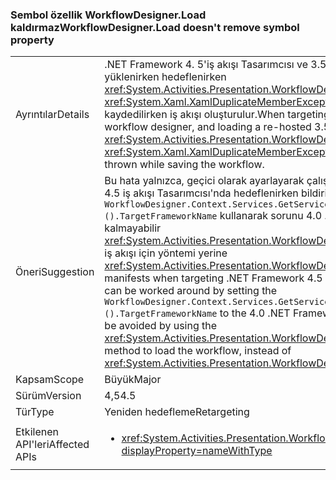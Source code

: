 ### <a name="workflowdesignerload-doesnt-remove-symbol-property"></a><span data-ttu-id="8c3fb-101">Sembol özellik WorkflowDesigner.Load kaldırmaz</span><span class="sxs-lookup"><span data-stu-id="8c3fb-101">WorkflowDesigner.Load doesn't remove symbol property</span></span>

|   |   |
|---|---|
|<span data-ttu-id="8c3fb-102">Ayrıntılar</span><span class="sxs-lookup"><span data-stu-id="8c3fb-102">Details</span></span>|<span data-ttu-id="8c3fb-103">.NET Framework 4. 5'iş akışı Tasarımcısı ve 3.5 yeniden barındırılan iş akışı ile yüklenirken hedeflenirken <xref:System.Activities.Presentation.WorkflowDesigner.Load> yöntemi, bir <xref:System.Xaml.XamlDuplicateMemberException?displayProperty=name> kaydedilirken iş akışı oluşturulur.</span><span class="sxs-lookup"><span data-stu-id="8c3fb-103">When targeting the .NET Framework 4.5 in the workflow designer, and loading a re-hosted 3.5 workflow with the <xref:System.Activities.Presentation.WorkflowDesigner.Load> method, a <xref:System.Xaml.XamlDuplicateMemberException?displayProperty=name> is thrown while saving the workflow.</span></span>|
|<span data-ttu-id="8c3fb-104">Öneri</span><span class="sxs-lookup"><span data-stu-id="8c3fb-104">Suggestion</span></span>|<span data-ttu-id="8c3fb-105">Bu hata yalnızca, geçici olarak ayarlayarak çalışılabilmesi için .NET Framework 4.5 iş akışı Tasarımcısı'nda hedeflenirken bildirimlerini <code>WorkflowDesigner.Context.Services.GetService&lt;DesignerConfigurationService&gt;().TargetFrameworkName</code> kullanarak sorunu 4.0 .NET Framework.Alternatively kalmayabilir <xref:System.Activities.Presentation.WorkflowDesigner.Load(System.String)> yük iş akışı için yöntemi yerine <xref:System.Activities.Presentation.WorkflowDesigner.Load>.</span><span class="sxs-lookup"><span data-stu-id="8c3fb-105">This bug only manifests when targeting .NET Framework 4.5 in the workflow designer, so it can be worked around by setting the <code>WorkflowDesigner.Context.Services.GetService&lt;DesignerConfigurationService&gt;().TargetFrameworkName</code> to the 4.0 .NET Framework.Alternatively, the issue may be avoided by using the <xref:System.Activities.Presentation.WorkflowDesigner.Load(System.String)> method to load the workflow, instead of <xref:System.Activities.Presentation.WorkflowDesigner.Load>.</span></span>|
|<span data-ttu-id="8c3fb-106">Kapsam</span><span class="sxs-lookup"><span data-stu-id="8c3fb-106">Scope</span></span>|<span data-ttu-id="8c3fb-107">Büyük</span><span class="sxs-lookup"><span data-stu-id="8c3fb-107">Major</span></span>|
|<span data-ttu-id="8c3fb-108">Sürüm</span><span class="sxs-lookup"><span data-stu-id="8c3fb-108">Version</span></span>|<span data-ttu-id="8c3fb-109">4,5</span><span class="sxs-lookup"><span data-stu-id="8c3fb-109">4.5</span></span>|
|<span data-ttu-id="8c3fb-110">Tür</span><span class="sxs-lookup"><span data-stu-id="8c3fb-110">Type</span></span>|<span data-ttu-id="8c3fb-111">Yeniden hedefleme</span><span class="sxs-lookup"><span data-stu-id="8c3fb-111">Retargeting</span></span>|
|<span data-ttu-id="8c3fb-112">Etkilenen API'leri</span><span class="sxs-lookup"><span data-stu-id="8c3fb-112">Affected APIs</span></span>|<ul><li><xref:System.Activities.Presentation.WorkflowDesigner.Load?displayProperty=nameWithType></li></ul>|

